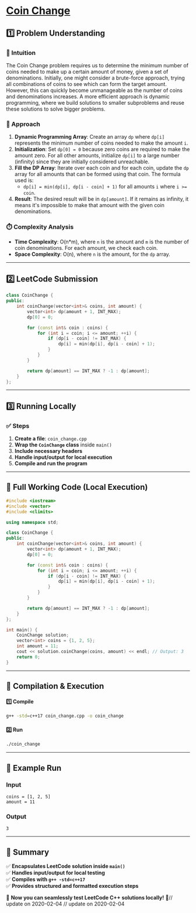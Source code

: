 # **[Coin Change](https://leetcode.com/problems/coin-change/description/)**  

## **1️⃣ Problem Understanding**  
### **📌 Intuition**  
The Coin Change problem requires us to determine the minimum number of coins needed to make up a certain amount of money, given a set of denominations. Initially, one might consider a brute-force approach, trying all combinations of coins to see which can form the target amount. However, this can quickly become unmanageable as the number of coins and denominations increases. A more efficient approach is dynamic programming, where we build solutions to smaller subproblems and reuse these solutions to solve bigger problems.

### **🚀 Approach**  
1. **Dynamic Programming Array**: Create an array `dp` where `dp[i]` represents the minimum number of coins needed to make the amount `i`.
2. **Initialization**: Set `dp[0] = 0` because zero coins are required to make the amount zero. For all other amounts, initialize `dp[i]` to a large number (infinity) since they are initially considered unreachable.
3. **Fill the DP Array**: Iterate over each coin and for each coin, update the `dp` array for all amounts that can be formed using that coin. The formula used is:
   - `dp[i] = min(dp[i], dp[i - coin] + 1)` for all amounts `i` where `i >= coin`.
4. **Result**: The desired result will be in `dp[amount]`. If it remains as infinity, it means it's impossible to make that amount with the given coin denominations.

### **⏱️ Complexity Analysis**  
- **Time Complexity**: O(n*m), where `n` is the amount and `m` is the number of coin denominations. For each amount, we check each coin.
- **Space Complexity**: O(n), where `n` is the amount, for the `dp` array.

---  

## **2️⃣ LeetCode Submission**  
```cpp
class CoinChange {
public:
    int coinChange(vector<int>& coins, int amount) {
        vector<int> dp(amount + 1, INT_MAX);
        dp[0] = 0;

        for (const int& coin : coins) {
            for (int i = coin; i <= amount; ++i) {
                if (dp[i - coin] != INT_MAX) {
                    dp[i] = min(dp[i], dp[i - coin] + 1);
                }
            }
        }

        return dp[amount] == INT_MAX ? -1 : dp[amount];
    }
};
```  

---  

## **3️⃣ Running Locally**  
### **✅ Steps**  
1. **Create a file**: `coin_change.cpp`  
2. **Wrap the `CoinChange` class** inside `main()`  
3. **Include necessary headers**  
4. **Handle input/output for local execution**  
5. **Compile and run the program**  

---  

## **📝 Full Working Code (Local Execution)**  
```cpp
#include <iostream>
#include <vector>
#include <climits>

using namespace std;

class CoinChange {
public:
    int coinChange(vector<int>& coins, int amount) {
        vector<int> dp(amount + 1, INT_MAX);
        dp[0] = 0;

        for (const int& coin : coins) {
            for (int i = coin; i <= amount; ++i) {
                if (dp[i - coin] != INT_MAX) {
                    dp[i] = min(dp[i], dp[i - coin] + 1);
                }
            }
        }

        return dp[amount] == INT_MAX ? -1 : dp[amount];
    }
};

int main() {
    CoinChange solution;
    vector<int> coins = {1, 2, 5};
    int amount = 11;
    cout << solution.coinChange(coins, amount) << endl; // Output: 3
    return 0;
}
```  

---  

## **🔧 Compilation & Execution**  
#### **1️⃣ Compile**  
```bash
g++ -std=c++17 coin_change.cpp -o coin_change
```  

#### **2️⃣ Run**  
```bash
./coin_change
```  

---  

## **🎯 Example Run**  
### **Input**  
```
coins = [1, 2, 5]
amount = 11
```  
### **Output**  
```
3
```  

---  

## **📌 Summary**  
✅ **Encapsulates LeetCode solution inside `main()`**  
✅ **Handles input/output for local testing**  
✅ **Compiles with `g++ -std=c++17`**  
✅ **Provides structured and formatted execution steps**  

🚀 **Now you can seamlessly test LeetCode C++ solutions locally!** 🚀// update on 2020-02-04
// update on 2020-02-04
